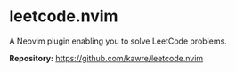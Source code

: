 # leetcode.nvim

A Neovim plugin enabling you to solve LeetCode problems.

**Repository:** <https://github.com/kawre/leetcode.nvim>

<!-- vim: set ft=markdown: -->